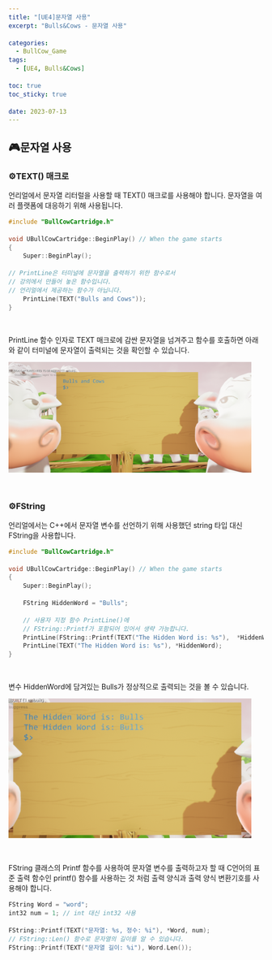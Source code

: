 ```yaml
---
title: "[UE4]문자열 사용"
excerpt: "Bulls&Cows - 문자열 사용"

categories:
  - BullCow_Game
tags:
  - [UE4, Bulls&Cows]

toc: true
toc_sticky: true

date: 2023-07-13
---
```


## 🎮문자열 사용
### ⚙️TEXT() 매크로
언리얼에서 문자열 리터럴을 사용할 때 TEXT() 매크로를 사용해야 합니다. 문자열을 여러 플랫폼에 대응하기 위해 사용됩니다.

```cpp
#include "BullCowCartridge.h"

void UBullCowCartridge::BeginPlay() // When the game starts
{
    Super::BeginPlay();

// PrintLine은 터미널에 문자열을 출력하기 위한 함수로서 
// 강의에서 만들어 놓은 함수입니다. 
// 언리얼에서 제공하는 함수가 아닙니다.
    PrintLine(TEXT("Bulls and Cows"));
}
```

<br>

PrintLine 함수 인자로 TEXT 매크로에 감싼 문자열을 넘겨주고 함수를 호출하면 아래와 같이 터미널에 문자열이 출력되는 것을 확인할 수 있습니다.

![TerminalString](\assets\images\BullCow\TerminalString.png)

<br>

### ⚙️FString
언리얼에서는 C++에서 문자열 변수를 선언하기 위해 사용했던 string 타입 대신 FString을 사용합니다.

```cpp
#include "BullCowCartridge.h"

void UBullCowCartridge::BeginPlay() // When the game starts
{
    Super::BeginPlay();

    FString HiddenWord = "Bulls";

    // 사용자 지정 함수 PrintLine()에
    // FString::Printf가 포함되어 있어서 생략 가능합니다.
    PrintLine(FString::Printf(TEXT("The Hidden Word is: %s"),  *HiddenWord));
    PrintLine(TEXT("The Hidden Word is: %s"), *HiddenWord);
}
```

<br>

변수 HiddenWord에 담겨있는 Bulls가 정상적으로 출력되는 것을 볼 수 있습니다.

![FString](\assets\images\BullCow\FString.png)

<br>

FString 클래스의 Printf 함수를 사용하여 문자열 변수를 출력하고자 할 때 C언어의 표준 출력 함수인 printf() 함수를 사용하는 것 처럼 출력 양식과 출력 양식 변환기호를 사용해야 합니다.

```cpp
FString Word = "word";
int32 num = 1; // int 대신 int32 사용

FString::Printf(TEXT("문자열: %s, 정수: %i"), *Word, num);
// FString::Len() 함수로 문자열의 길이를 알 수 있습니다.
FString::Printf(TEXT("문자열 길이: %i"), Word.Len());
```

<br><br>